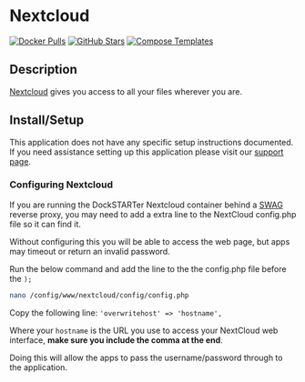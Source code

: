 # Nextcloud

[![Docker Pulls](https://img.shields.io/docker/pulls/linuxserver/nextcloud?style=flat-square&color=607D8B&label=docker%20pulls&logo=docker)](https://hub.docker.com/r/linuxserver/nextcloud)
[![GitHub Stars](https://img.shields.io/github/stars/linuxserver/docker-nextcloud?style=flat-square&color=607D8B&label=github%20stars&logo=github)](https://github.com/linuxserver/docker-nextcloud)
[![Compose Templates](https://img.shields.io/static/v1?style=flat-square&color=607D8B&label=compose&message=templates)](https://github.com/GhostWriters/DockSTARTer/tree/master/compose/.apps/nextcloud)

## Description

[Nextcloud](https://nextcloud.com/) gives you access to all your files wherever you are.

## Install/Setup

This application does not have any specific setup instructions documented. If you need assistance setting up this application please visit our [support page](https://dockstarter.com/basics/support/).

### Configuring Nextcloud

If you are running the DockSTARTer Nextcloud container behind a [SWAG](https://dockstarter.com/apps/swag/) reverse proxy, you may need to add a extra line to the NextCloud config.php file so it can find it.

Without configuring this you will be able to access the web page, but apps may timeout or return an invalid password.

Run the below command and add the line to the the config.php file before the `);`

```bash
nano /config/www/nextcloud/config/config.php
```

Copy the following line:
`'overwritehost' => 'hostname',`

Where your `hostname` is the URL you use to access your NextCloud web interface, **make sure you include the comma at the end**.

Doing this will allow the apps to pass the username/password through to the application.
